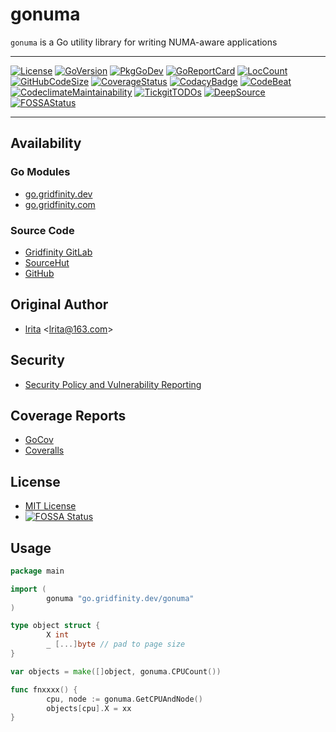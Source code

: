 # gonuma

`gonuma` is a Go utility library for writing NUMA-aware applications

-------------------

[![License](http://img.shields.io/badge/license-mit-blue.svg)](https://raw.githubusercontent.com/gridfinity/gonuma/master/LICENSE)
[![GoVersion](https://img.shields.io/github/go-mod/go-version/gridfinity/gonuma.svg)](https://github.com/gridfinity/gonuma/blob/master/go.mod)
[![PkgGoDev](https://pkg.go.dev/badge/github.com/gridfinity/gonuma)](https://pkg.go.dev/github.com/gridfinity/gonuma)
[![GoReportCard](https://goreportcard.com/badge/github.com/gridfinity/gonuma)](https://goreportcard.com/report/github.com/gridfinity/gonuma)
[![LocCount](https://img.shields.io/tokei/lines/github/gridfinity/gonuma.svg)](https://github.com/XAMPPRocky/tokei)
[![GitHubCodeSize](https://img.shields.io/github/languages/code-size/johnsonjh/gonuma.svg)](https://github.com/gridfinity/gonuma)
[![CoverageStatus](https://coveralls.io/repos/github/gridfinity/gonuma/badge.svg)](https://coveralls.io/github/gridfinity/gonuma)
[![CodacyBadge](https://api.codacy.com/project/badge/Grade/6a688d07faaa4e848f59ec49fdb663bc)](https://app.codacy.com/gh/gridfinity/gonuma?utm_source=github.com&utm_medium=referral&utm_content=gridfinity/gonuma&utm_campaign=Badge_Grade)
[![CodeBeat](https://codebeat.co/badges/041414ca-af27-40f2-a5d6-13afc4ce9c6b)](https://codebeat.co/projects/github-com-gridfinity-gonuma-master)
[![CodeclimateMaintainability](https://api.codeclimate.com/v1/badges/61db603e26c07e0e9ee4/maintainability)](https://codeclimate.com/github/gridfinity/gonuma/maintainability)
[![TickgitTODOs](https://img.shields.io/endpoint?url=https://api.tickgit.com/badge?repo=github.com/gridfinity/gonuma)](https://www.tickgit.com/browse?repo=github.com/gridfinity/gonuma)
[![DeepSource](https://deepsource.io/gh/gridfinity/gonuma.svg/?label=active+issues)](https://deepsource.io/gh/gridfinity/gonuma/?ref=repository-badge)
[![FOSSAStatus](https://app.fossa.com/api/projects/git%2Bgithub.com%2Fjohnsonjh%2Fgonuma.svg?type=shield)](https://app.fossa.com/projects/git%2Bgithub.com%gridfinity%2Fgonuma?ref=badge_shield)

-------------------

## Availability

### Go Modules

- [go.gridfinity.dev](https://go.gridfinity.dev/gonuma)
- [go.gridfinity.com](https://go.gridfinity.com/)

### Source Code

- [Gridfinity GitLab](https://gitlab.gridfinity.com/go/gonuma)
- [SourceHut](https://sr.ht/~trn/gonuma)
- [GitHub](https://github.com/gridfinity/gonuma)

## Original Author

- [lrita](https://github.com/lrita/numa) \<[lrita@163.com](mailto:lrita@163.com)\>

## Security

- [Security Policy and Vulnerability Reporting](https://github.com/gridfinity/gonuma/blob/master/SECURITY.md)

## Coverage Reports

- [GoCov](https://pktdist.gridfinity.com/coverage/gonuma/)
- [Coveralls](https://coveralls.io/github/johnsonjh/gonuma)

## License

- [MIT License](https://tldrlegal.com/license/mit-license)
- [![FOSSA Status](https://app.fossa.com/api/projects/git%2Bgithub.com%2Fgridfinity%2Fgonuma.svg?type=small)](https://app.fossa.com/projects/git%2Bgithub.com%2Fgridfinity%2Fgonuma?ref=badge_small)

## Usage

```go
package main

import (
        gonuma "go.gridfinity.dev/gonuma"
)

type object struct {
        X int
        _ [...]byte // pad to page size
}

var objects = make([]object, gonuma.CPUCount())

func fnxxxx() {
        cpu, node := gonuma.GetCPUAndNode()
        objects[cpu].X = xx
}
```
